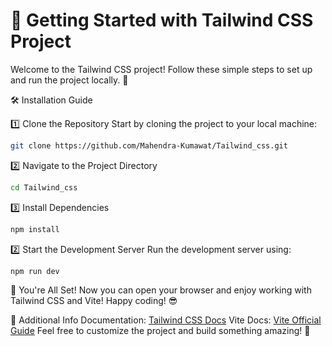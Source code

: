 # 🚀 Getting Started with Tailwind CSS Project
Welcome to the Tailwind CSS project! Follow these simple steps to set up and run the project locally. 🌟

🛠️ Installation Guide

1️⃣ Clone the Repository
Start by cloning the project to your local machine:

```bash
git clone https://github.com/Mahendra-Kumawat/Tailwind_css.git

```

2️⃣ Navigate to the Project Directory

```bash
cd Tailwind_css
```

3️⃣ Install Dependencies

```bash
npm install
```


2️⃣ Start the Development Server
Run the development server using:

```bash
npm run dev
```
🎉 You're All Set!
Now you can open your browser and enjoy working with Tailwind CSS and Vite! Happy coding! 😎

📄 Additional Info
Documentation: [Tailwind CSS Docs](https://tailwindcss.com/docs)
Vite Docs: [Vite Official Guide](https://vite.dev/guide)
Feel free to customize the project and build something amazing! 🚀

